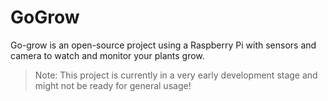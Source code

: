 # GoGrow

Go-grow is an open-source project using a Raspberry Pi with sensors and camera to watch and monitor your plants grow.

> Note: This project is currently in a very early development stage and might not be ready for general usage!
